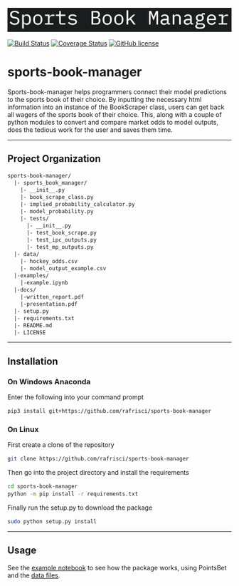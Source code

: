 ![logo file](./logo.png)

[![Build Status](https://app.travis-ci.com/rafrisci/sports-book-manager.svg?branch=master)](https://app.travis-ci.com/rafrisci/sports-book-manager) [![Coverage Status](https://coveralls.io/repos/github/rafrisci/sports-book-manager/badge.svg?branch=master&service=github)](https://coveralls.io/github/rafrisci/sports-book-manager?branch=master) [![GitHub license](https://img.shields.io/github/license/Naereen/StrapDown.js.svg)](https://github.com/rafrisci/sports-book-manager/blob/master/LICENSE) 


# sports-book-manager
Sports-book-manager helps programmers connect their model predictions to the sports book of their choice. By inputting the necessary html information into an instance of the BookScraper class, users can get back all wagers of the sports book of their choice. This, along with a couple of python modules to convert and compare market odds to model outputs, does the tedious work for the user and saves them time.

---
## Project Organization
```
sports-book-manager/
  |- sports_book_manager/
    |- __init__.py
    |- book_scrape_class.py
    |- implied_probability_calculator.py
    |- model_probability.py
    |- tests/
      |- __init__.py
      |- test_book_scrape.py
      |- test_ipc_outputs.py
      |- test_mp_outputs.py
  |- data/
    |- hockey_odds.csv
    |- model_output_example.csv
  |-examples/
    |-example.ipynb
  |-docs/
    |-written_report.pdf
    |-presentation.pdf
  |- setup.py
  |- requirements.txt
  |- README.md
  |- LICENSE
```
---
## Installation
### On Windows Anaconda
Enter the following into your command prompt
```bash
pip3 install git+https://github.com/rafrisci/sports-book-manager
```
### On Linux
First create a clone of the repository
```bash
git clone https://github.com/rafrisci/sports-book-manager
```
Then go into the project directory and install the requirements
```bash
cd sports-book-manager
python -m pip install -r requirements.txt
```
Finally run the setup.py to download the package
```bash
sudo python setup.py install
```
---
## Usage
See the [example notebook](examples/example.ipynb) to see how the package works, using PointsBet and the [data files](data/).

